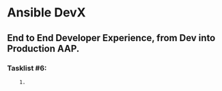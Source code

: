 # Ansible DevX 
## End to End Developer Experience, from Dev into Production AAP.

### Tasklist #6:
        1. 